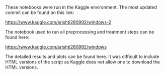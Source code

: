These notebooks were run in the Kaggle environment. The most updated commit can be found on this link:

https://www.kaggle.com/srishti280992/windows-2

The notebook used to run all preprocessing and treatment steps can be found here:

https://www.kaggle.com/srishti280992/windows

The detailed results and plots can be found here. It was difficult to include HTML versions of the script as Kaggle does not allow one to download the HTML versions.
